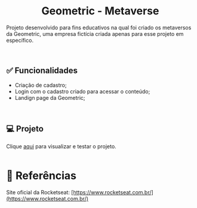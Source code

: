 <h1 align="center">Geometric - Metaverse</h1>

<p>Projeto desenvolvido para fins educativos na qual foi criado os metaversos da Geometric, uma empresa fictícia criada apenas para esse projeto em específico.</p><br>

<h2>✅ Funcionalidades</h2>
<ul>  
  <li>Criação de cadastro;</li>
  <li>Login com o cadastro criado para acessar o conteúdo;</li>
  <li>Landign page da Geometric;</li>
</ul><br>

<h2>💻 Projeto</h2>

<p>Clique <a href="">aqui</a> para visualizar e testar o projeto.</p

<img src=""></img><br>

### 

<h1>🔗 Referências</h1>
<p>Site oficial da Rocketseat: <a href="[https://www.rocketseat.com.br/](https://www.rocketseat.com.br/)"</a>[https://www.rocketseat.com.br/](https://www.rocketseat.com.br/)</p>
